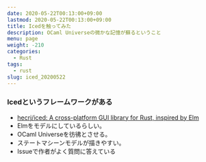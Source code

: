 ```yaml
---
date: 2020-05-22T00:13:00+09:00
lastmod: 2020-05-22T00:13:00+09:00
title: Icedを触ってみた
description: OCaml Universeの微かな記憶が蘇るということ
menu: page
weight: -210
categories:
  - Rust
tags:
  - rust
slug: iced_20200522
---
```


### Icedというフレームワークがある
- [hecrj/iced: A cross-platform GUI library for Rust, inspired by Elm](https://github.com/hecrj/iced)
- Elmをモデルにしているらしい。
- OCaml Universeを彷彿とさせる。
- ステートマシーンモデルが描きやすい。
- Issueで作者がよく質問に答えている
